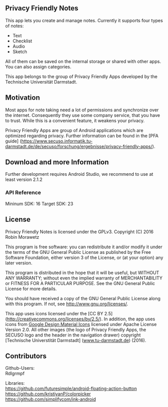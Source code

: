 
## Privacy Friendly Notes

This app lets you create and manage notes. Currently it supports four types of notes:
- Text 
- Checklist
- Audio
- Sketch

All of them can be saved on the internal storage or shared with other apps. You can also assign categories.


This app belongs to the group of Privacy Friendly Apps developed by the Technische Universität Darmstadt. 

## Motivation

Most apps for note taking need a lot of permissions and synchronize over the internet. Consequently they use some company service, that you have to trust. While this is a convenient feature, it weakens your privacy.

Privacy Friendly Apps are group of Android applications which are optimized regarding privacy. Further information can be found in the [PFA guide] (https://www.secuso.informatik.tu-darmstadt.de/de/secuso/forschung/ergebnisse/privacy-friendly-apps/).

## Download and more Information

Further development requires Android Studio, we recommend to use at least version 2.1.2
 
### API Reference

Mininum SDK: 16
Target SDK: 23



## License

Privacy Friendly Notes is licensed under the GPLv3.
Copyright (C) 2016  Robin Morawetz

This program is free software: you can redistribute it and/or modify
it under the terms of the GNU General Public License as published by
the Free Software Foundation, either version 3 of the License, or
(at your option) any later version.

This program is distributed in the hope that it will be useful,
but WITHOUT ANY WARRANTY; without even the implied warranty of
MERCHANTABILITY or FITNESS FOR A PARTICULAR PURPOSE.  See the
GNU General Public License for more details.

You should have received a copy of the GNU General Public License
along with this program. If not, see <http://www.gnu.org/licenses/>.

This app uses icons licensed under the [CC BY 2.5] (http://creativecommons.org/licenses/by/2.5/). In addition, the app uses icons from [Google Design Material Icons](https://design.google.com/icons/index.html) licensed under Apache License Version 2.0. All other images (the logo of Privacy Friendly Apps, the SECUSO logo and the header in the navigation drawer) copyright [Technische Universtität Darmstadt] (www.tu-darmstadt.de) (2016).

## Contributors

Github-Users: <br />
Rdlgrmpf <br />

Libraries: <br>
https://github.com/futuresimple/android-floating-action-button <br>
https://github.com/kristiyanP/colorpicker <br>
https://github.com/simplifycom/ink-android
